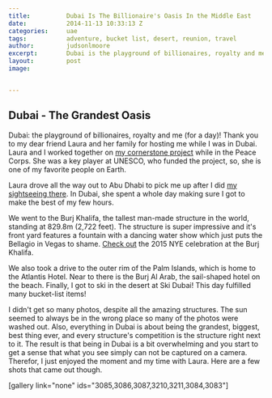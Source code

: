 ```yaml
---
title:			Dubai Is The Billionaire's Oasis In the Middle East
date:			2014-11-13 10:33:13 Z
categories:		uae
tags:			adventure, bucket list, desert, reunion, travel
author:			judsonlmoore
excerpt:		Dubai is the playground of billionaires, royalty and me (for a day)! I've studied the architecture and dreamed of skiing in the desert. Dreams come true!
layout:			post
image:			


---
```


## Dubai - The Grandest Oasis

Dubai: the playground of billionaires, royalty and me (for a day)! Thank you to my dear friend Laura and her family for hosting me while I was in Dubai. Laura and I worked together on [my cornerstone project](http://www.unesco.kz/new/en/unesco/news/2898/) while in the Peace Corps. She was a key player at UNESCO, who funded the project, so, she is one of my favorite people on Earth.

Laura drove all the way out to Abu Dhabi to pick me up after I did [my sightseeing there](https://www.judsonlmoore.com/abu-dhabi/). In Dubai, she spent a whole day making sure I got to make the best of my few hours.

We went to the Burj Khalifa, the tallest man-made structure in the world, standing at 829.8m (2,722 feet). The structure is super impressive and it's front yard features a fountain with a dancing water show which just puts the Bellagio in Vegas to shame. [Check out](https://www.youtube.com/watch?v=US_JlgUQaqY) the 2015 NYE celebration at the Burj Khalifa.

We also took a drive to the outer rim of the Palm Islands, which is home to the Atlantis Hotel. Near to there is the Burj Al Arab, the sail-shaped hotel on the beach. Finally, I got to ski in the desert at Ski Dubai! This day fulfilled many bucket-list items!

I didn't get so many photos, despite all the amazing structures. The sun seemed to always be in the wrong place so many of the photos were washed out. Also, everything in Dubai is about being the grandest, biggest, best thing ever, and every structure's competition is the structure right next to it. The result is that being in Dubai is a bit overwhelming and you start to get a sense that what you see simply can not be captured on a camera. Therefor, I just enjoyed the moment and my time with Laura. Here are a few shots that came out though.

[gallery link="none" ids="3085,3086,3087,3210,3211,3084,3083"]

